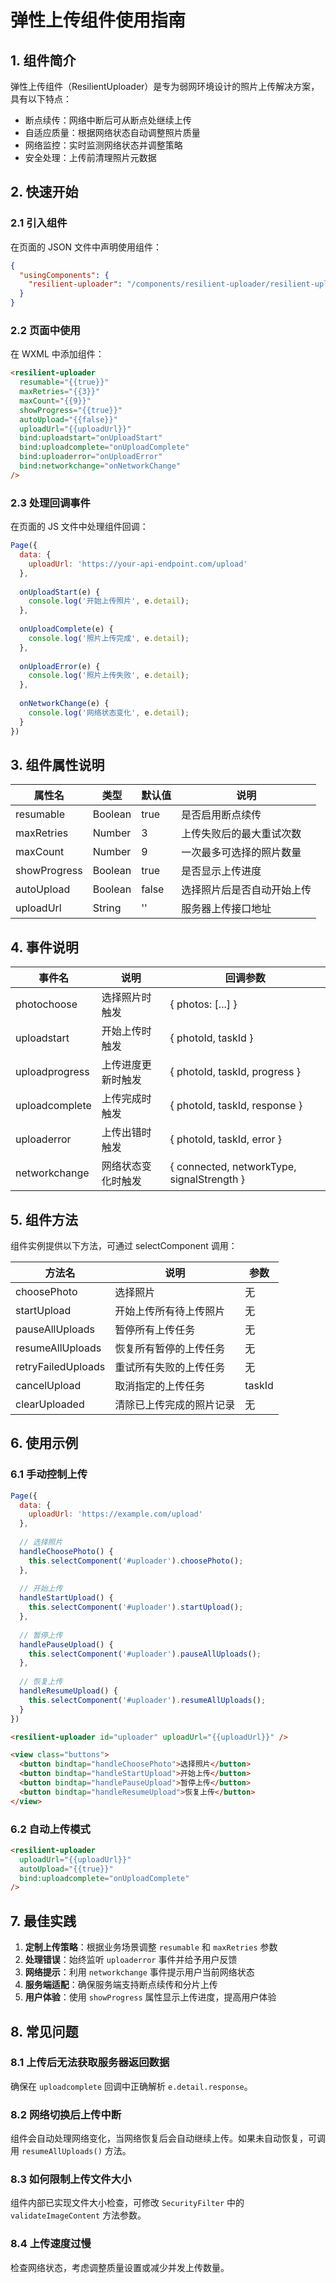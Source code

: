 # 弹性上传组件使用指南

## 1. 组件简介

弹性上传组件（ResilientUploader）是专为弱网环境设计的照片上传解决方案，具有以下特点：

- 断点续传：网络中断后可从断点处继续上传
- 自适应质量：根据网络状态自动调整照片质量
- 网络监控：实时监测网络状态并调整策略
- 安全处理：上传前清理照片元数据

## 2. 快速开始

### 2.1 引入组件

在页面的 JSON 文件中声明使用组件：

```json
{
  "usingComponents": {
    "resilient-uploader": "/components/resilient-uploader/resilient-uploader"
  }
}
```

### 2.2 页面中使用

在 WXML 中添加组件：

```html
<resilient-uploader 
  resumable="{{true}}" 
  maxRetries="{{3}}" 
  maxCount="{{9}}" 
  showProgress="{{true}}" 
  autoUpload="{{false}}" 
  uploadUrl="{{uploadUrl}}"
  bind:uploadstart="onUploadStart"
  bind:uploadcomplete="onUploadComplete"
  bind:uploaderror="onUploadError"
  bind:networkchange="onNetworkChange"
/>
```

### 2.3 处理回调事件

在页面的 JS 文件中处理组件回调：

```javascript
Page({
  data: {
    uploadUrl: 'https://your-api-endpoint.com/upload'
  },
  
  onUploadStart(e) {
    console.log('开始上传照片', e.detail);
  },
  
  onUploadComplete(e) {
    console.log('照片上传完成', e.detail);
  },
  
  onUploadError(e) {
    console.log('照片上传失败', e.detail);
  },
  
  onNetworkChange(e) {
    console.log('网络状态变化', e.detail);
  }
})
```

## 3. 组件属性说明

| 属性名      | 类型    | 默认值  | 说明                             |
|------------|---------|--------|----------------------------------|
| resumable  | Boolean | true   | 是否启用断点续传                   |
| maxRetries | Number  | 3      | 上传失败后的最大重试次数            |
| maxCount   | Number  | 9      | 一次最多可选择的照片数量            |
| showProgress | Boolean | true | 是否显示上传进度                   |
| autoUpload | Boolean | false  | 选择照片后是否自动开始上传         |
| uploadUrl  | String  | ''     | 服务器上传接口地址                 |

## 4. 事件说明

| 事件名          | 说明                 | 回调参数                           |
|----------------|---------------------|-----------------------------------|
| photochoose    | 选择照片时触发        | { photos: [...] }                 |
| uploadstart    | 开始上传时触发        | { photoId, taskId }               |
| uploadprogress | 上传进度更新时触发     | { photoId, taskId, progress }     |
| uploadcomplete | 上传完成时触发        | { photoId, taskId, response }     |
| uploaderror    | 上传出错时触发        | { photoId, taskId, error }        |
| networkchange  | 网络状态变化时触发     | { connected, networkType, signalStrength } |

## 5. 组件方法

组件实例提供以下方法，可通过 selectComponent 调用：

| 方法名          | 说明                       | 参数                      |
|----------------|---------------------------|---------------------------|
| choosePhoto    | 选择照片                    | 无                        |
| startUpload    | 开始上传所有待上传照片        | 无                        |
| pauseAllUploads | 暂停所有上传任务            | 无                        |
| resumeAllUploads | 恢复所有暂停的上传任务      | 无                        |
| retryFailedUploads | 重试所有失败的上传任务    | 无                        |
| cancelUpload   | 取消指定的上传任务           | taskId                    |
| clearUploaded  | 清除已上传完成的照片记录      | 无                        |

## 6. 使用示例

### 6.1 手动控制上传

```javascript
Page({
  data: {
    uploadUrl: 'https://example.com/upload'
  },
  
  // 选择照片
  handleChoosePhoto() {
    this.selectComponent('#uploader').choosePhoto();
  },
  
  // 开始上传
  handleStartUpload() {
    this.selectComponent('#uploader').startUpload();
  },
  
  // 暂停上传
  handlePauseUpload() {
    this.selectComponent('#uploader').pauseAllUploads();
  },
  
  // 恢复上传
  handleResumeUpload() {
    this.selectComponent('#uploader').resumeAllUploads();
  }
})
```

```html
<resilient-uploader id="uploader" uploadUrl="{{uploadUrl}}" />

<view class="buttons">
  <button bindtap="handleChoosePhoto">选择照片</button>
  <button bindtap="handleStartUpload">开始上传</button>
  <button bindtap="handlePauseUpload">暂停上传</button>
  <button bindtap="handleResumeUpload">恢复上传</button>
</view>
```

### 6.2 自动上传模式

```html
<resilient-uploader 
  uploadUrl="{{uploadUrl}}" 
  autoUpload="{{true}}" 
  bind:uploadcomplete="onUploadComplete" 
/>
```

## 7. 最佳实践

1. **定制上传策略**：根据业务场景调整 `resumable` 和 `maxRetries` 参数
2. **处理错误**：始终监听 `uploaderror` 事件并给予用户反馈
3. **网络提示**：利用 `networkchange` 事件提示用户当前网络状态
4. **服务端适配**：确保服务端支持断点续传和分片上传
5. **用户体验**：使用 `showProgress` 属性显示上传进度，提高用户体验

## 8. 常见问题

### 8.1 上传后无法获取服务器返回数据

确保在 `uploadcomplete` 回调中正确解析 `e.detail.response`。

### 8.2 网络切换后上传中断

组件会自动处理网络变化，当网络恢复后会自动继续上传。如果未自动恢复，可调用 `resumeAllUploads()` 方法。

### 8.3 如何限制上传文件大小

组件内部已实现文件大小检查，可修改 `SecurityFilter` 中的 `validateImageContent` 方法参数。

### 8.4 上传速度过慢

检查网络状态，考虑调整质量设置或减少并发上传数量。 